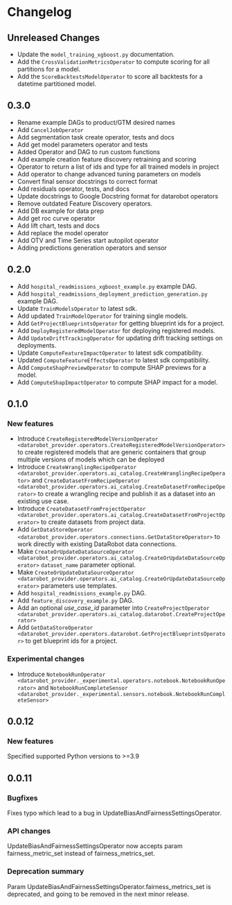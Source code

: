 # Changelog

## Unreleased Changes
- Update the `model_training_xgboost.py` documentation.
- Add the `CrossValidationMetricsOperator` to compute scoring for all partitions for a model.
- Add the `ScoreBacktestsModelOperator` to score all backtests for a datetime partitioned model.


## 0.3.0
- Rename example DAGs to product/GTM desired names
- Add `CancelJobOperator`
- Add segmentation task create operator, tests and docs
- Add get model parameters operator and tests
- Added Operator and DAG to run custom functions
- Add example creation feature discovery retraining and scoring
- Operator to return a list of ids and type for all trained models in project
- Add operator to change advanced tuning parameters on models
- Convert final sensor docstrings to correct format
- Add residuals operator, tests, and docs
- Update docstrings to Google Docstring format for datarobot operators
- Remove outdated Feature Discovery operators.
- Add DB example for data prep
- Add get roc curve operator
- Add lift chart, tests and docs
- Add replace the model operator
- Add OTV and Time Series start autopilot operator
- Adding predictions generation operators and sensor

## 0.2.0
- Add `hospital_readmissions_xgboost_example.py` example DAG.
- Add `hospital_readmissions_deployment_prediction_generation.py` example DAG.
- Update `TrainModelsOperator` to latest sdk.
- Add updated `TrainModelOperator` for training single models.
- Add `GetProjectBlueprintsOperator` for getting blueprint ids for a project.
- Add `DeployRegisteredModelOperator` for deploying registered models.
- Add `UpdateDriftTrackingOperator` for updating drift tracking settings on deployments.
- Update `ComputeFeatureImpactOperator` to latest sdk compatibility.
- Updated `ComputeFeatureEffectsOperator` to latest sdk compatibility.
- Add `ComputeShapPreviewOperator` to compute SHAP previews for a model.
- Add `ComputeShapImpactOperator` to compute SHAP impact for a model.

## 0.1.0

### New features
- Introduce `CreateRegisteredModelVersionOperator <datarobot_provider.operators.CreateRegisteredModelVersionOperator>`
to create registered models that are generic containers that group multiple versions of models which can be deployed
- Introduce `CreateWranglingRecipeOperator <datarobot_provider.operators.ai_catalog.CreateWranglingRecipeOperator>`
and `CreateDatasetFromRecipeOperator <datarobot_provider.operators.ai_catalog.CreateDatasetFromRecipeOperator>`
to create a wrangling recipe and publish it as a dataset into an existing use case.
- Introduce `CreateDatasetFromProjectOperator <datarobot_provider.operators.ai_catalog.CreateDatasetFromProjectOperator>`
to create datasets from project data.
- Add `GetDataStoreOperator <datarobot_provider.operators.connections.GetDataStoreOperator>` to work directly with existing DataRobot data connections.
- Make `CreateOrUpdateDataSourceOperator <datarobot_provider.operators.ai_catalog.CreateOrUpdateDataSourceOperator>` `dataset_name` parameter optional.
- Make `CreateOrUpdateDataSourceOperator <datarobot_provider.operators.ai_catalog.CreateOrUpdateDataSourceOperator>` parameters use templates.
- Add `hospital_readmissions_example.py` DAG.
- Add `feature_discovery_example.py` DAG.
- Add an optional *use_case_id* parameter into `CreateProjectOperator <datarobot_provider.operators.ai_catalog.datarobot.CreateProjectOperator>`
- Add `GetDataStoreOperator <datarobot_provider.operators.datarobot.GetProjectBlueprintsOperator>` to get blueprint ids for a project.

### Experimental changes

- Introduce `NotebookRunOperator <datarobot_provider._experimental.operators.notebook.NotebookRunOperator>`
and `NotebookRunCompleteSensor <datarobot_provider._experimental.sensors.notebook.NotebookRunCompleteSensor>`

## 0.0.12

### New features

Specified supported Python versions to >=3.9

## 0.0.11

### Bugfixes

Fixes typo which lead to a bug in UpdateBiasAndFairnessSettingsOperator.

### API changes

UpdateBiasAndFairnessSettingsOperator now accepts param fairness_metric_set instead of fairness_metrics_set.

### Deprecation summary

Param UpdateBiasAndFairnessSettingsOperator.fairness_metrics_set is deprecated, and going to be removed in the next minor release.
